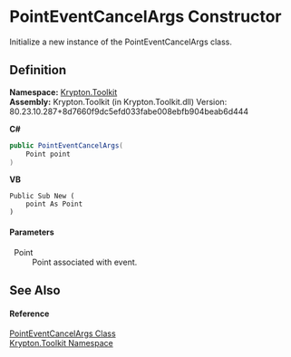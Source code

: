 # PointEventCancelArgs Constructor


Initialize a new instance of the PointEventCancelArgs class.



## Definition
**Namespace:** <a href="79d2eac2-21f4-54ff-7552-b20c33c30600.md">Krypton.Toolkit</a>  
**Assembly:** Krypton.Toolkit (in Krypton.Toolkit.dll) Version: 80.23.10.287+8d7660f9dc5efd033fabe008ebfb904beab6d444

**C#**
``` C#
public PointEventCancelArgs(
	Point point
)
```
**VB**
``` VB
Public Sub New ( 
	point As Point
)
```



#### Parameters
<dl><dt>  Point</dt><dd>Point associated with event.</dd></dl>

## See Also


#### Reference
<a href="2370d9ea-c3a1-9955-5f08-3af8f25c8827.md">PointEventCancelArgs Class</a>  
<a href="79d2eac2-21f4-54ff-7552-b20c33c30600.md">Krypton.Toolkit Namespace</a>  
